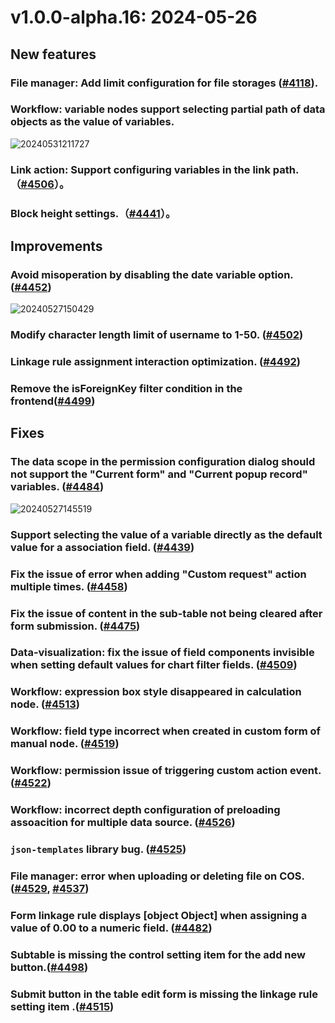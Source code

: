 # v1.0.0-alpha.16: 2024-05-26

## New features

### File manager: Add limit configuration for file storages (<a href="https://github.com/nocobase/nocobase/pull/4118" target="_blank">#4118</a>).

### Workflow: variable nodes support selecting partial path of data objects as the value of variables.

![20240531211727](https://static-docs.nocobase.com/20240531211727.png)


### Link action: Support configuring variables in the link path. （<a href="https://github.com/nocobase/nocobase/pull/4506" target="_blank">#4506</a>）。

### Block height settings.（<a href="https://github.com/nocobase/nocobase/pull/4441" target="_blank">#4441</a>）。

## Improvements

### Avoid misoperation by disabling the date variable option. ([#4452](https://github.com/nocobase/nocobase/pull/4452))

![20240527150429](https://nocobase-docs.oss-cn-beijing.aliyuncs.com/20240527150429.png)

### Modify character length limit of username to 1-50. (<a href="https://github.com/nocobase/nocobase/pull/4502" target="_blank">#4502</a>)

### Linkage rule assignment interaction optimization. (<a href="https://github.com/nocobase/nocobase/pull/4492" target="_blank">#4492</a>)

### Remove the isForeignKey filter condition in the frontend(<a href="https://github.com/nocobase/nocobase/pull/4499" target="_blank">#4499</a>)

## Fixes

### The data scope in the permission configuration dialog should not support the "Current form" and "Current popup record" variables. ([#4484](https://github.com/nocobase/nocobase/pull/4484))

![20240527145519](https://nocobase-docs.oss-cn-beijing.aliyuncs.com/20240527145519.png)

### Support selecting the value of a variable directly as the default value for a association field. ([#4439](https://github.com/nocobase/nocobase/pull/4439))

### Fix the issue of error when adding "Custom request" action multiple times. ([#4458](https://github.com/nocobase/nocobase/pull/4458))

### Fix the issue of content in the sub-table not being cleared after form submission. ([#4475](https://github.com/nocobase/nocobase/pull/4475))

### Data-visualization: fix the issue of field components invisible when setting default values for chart filter fields. (<a href="https://github.com/nocobase/nocobase/pull/4509" target="_blank">#4509</a>)

### Workflow: expression box style disappeared in calculation node. (<a href="https://github.com/nocobase/nocobase/pull/4513" target="_blank">#4513</a>)

### Workflow: field type incorrect when created in custom form of manual node. (<a href="https://github.com/nocobase/nocobase/pull/4519" target="_blank">#4519</a>)

### Workflow: permission issue of triggering custom action event. (<a href="https://github.com/nocobase/nocobase/pull/4522" target="_blank">#4522</a>)

### Workflow: incorrect depth configuration of preloading assoacition for multiple data source. (<a href="https://github.com/nocobase/nocobase/pull/4526" target="_blank">#4526</a>)

### `json-templates` library bug. (<a href="https://github.com/nocobase/nocobase/pull/4525" target="_blank">#4525</a>)

### File manager: error when uploading or deleting file on COS. (<a href="https://github.com/nocobase/nocobase/pull/4529" target="_blank">#4529</a>, <a href="https://github.com/nocobase/nocobase/pull/4537" target="_blank">#4537</a>)


### Form linkage rule displays [object Object] when assigning a value of 0.00 to a numeric field. (<a href="https://github.com/nocobase/nocobase/pull/4482" target="_blank">#4482</a>)

### Subtable is missing the control setting item for the add new button.(<a href="https://github.com/nocobase/nocobase/pull/4498" target="_blank">#4498</a>)

### Submit button in the table edit form is missing the linkage rule setting item .(<a href="https://github.com/nocobase/nocobase/pull/4515" target="_blank">#4515</a>)

